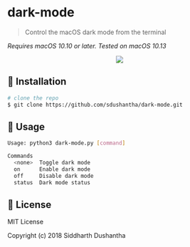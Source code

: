 # dark-mode

> Control the macOS dark mode from the terminal

*Requires macOS 10.10 or later. Tested on macOS 10.13*

<p align="center">
<img src=https://raw.githubusercontent.com/sdushantha/dark-mode/master/preview.gif>
</a>
</p>

## :floppy_disk: Installation

```bash
# clone the repo
$ git clone https://github.com/sdushantha/dark-mode.git
```

## :hammer: Usage
```bash
Usage: python3 dark-mode.py [command]

Commands
  <none>  Toggle dark mode
  on      Enable dark mode
  off     Disable dark mode
  status  Dark mode status
```

## :scroll: License
MIT License

Copyright (c) 2018 Siddharth Dushantha
